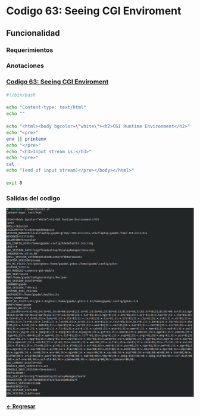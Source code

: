 # Codigo 63: Seeing CGI Enviroment

## Funcionalidad

### **Requerimientos**

### **Anotaciones**


### **[Codigo 63: Seeing CGI Enviroment](showCGIenv63.sh)**

```bash
#!/bin/bash

echo "Content-type: text/html"
echo ""

echo "<html><body bgcolor=\"white\"><h2>CGI Runtime Environment</h2>"
echo "<pre>"
env || printenv
echo "</pre>"
echo "<h3>Input stream is:</h3>"
echo "<pre>"
cat -
echo "(end of input stream)</pre></body></html>"

exit 0
```

### **Salidas del codigo**

![Salida.png](Salida.png)

**[<- Regresar](../README.md)**
